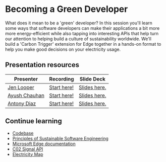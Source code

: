 # Becoming a Green Developer

What does it mean to be a 'green' developer? In this session you'll learn some ways that software developers can make their applications a bit more more energy-efficient while also tapping into interesting APIs that help turn our attention to helping build a culture of sustainability worldwide. We'll build a 'Carbon Trigger' extension for Edge together in a hands-on format to help you make good decisions on your electricity usage.

## Presentation resources

| Presenter | Recording | Slide Deck |
| - | - | - |
| [Jen Looper](https://twitter.com/jenlooper) | [Start here!](https://myignite.microsoft.com/sessions/e688fdbe-73d6-45d9-bf8b-f7033b2741ab) | [Slides here.](https://medius.studios.ms/video/asset/PPT/IG20-LRN148) |
| [Ayush Chauhan](https://twitter.com/heyayushh) | [Start here!](https://msit.microsoftstream.com/video/9f51a1ff-0400-96f3-2741-f1eaff04eeb4) | [Slides here.](https://slidedecks.blob.core.windows.net/ignitefy21/LRN149.pptx) |
| [Antony Diaz](https://twitter.com/AntonyDiS) | [Start here!](https://myignite.microsoft.com/sessions/d3a5baf8-e5da-4cb9-ba23-dfeb663eb0ec) | [Slides here.](https://medius.studios.ms/video/asset/PPT/IG20-LRN150) |

## Continue learning

- [Codebase](https://github.com/jlooper/carbon-trigger-extension)
- [Principles of Sustainable Software Engineering](https://principles.green/)
- [Microsoft Edge documentation](https://docs.microsoft.com/microsoft-edge/?WT.mc_id=ignite2020-github-jelooper&WT.mc_id=ignite2020_techseries)
- [C02 Signal API](https://www.co2signal.com/)
- [Electricity Map](https://www.electricitymap.org/map)
